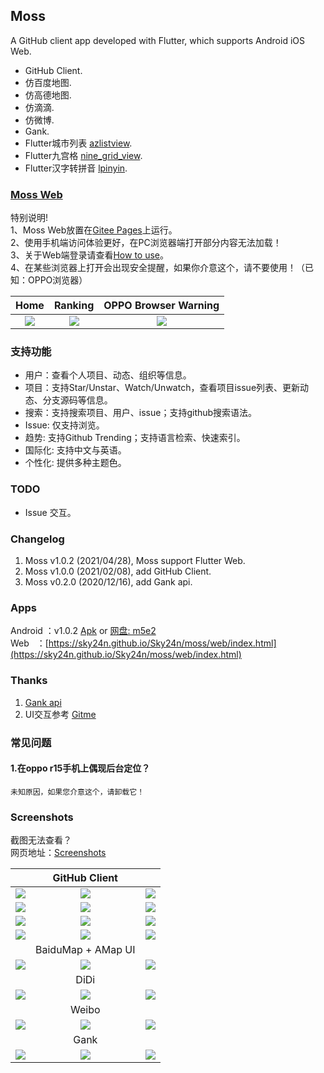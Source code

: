 ## Moss
A GitHub client app developed with Flutter, which supports Android iOS Web.

* GitHub Client.
* 仿百度地图.
* 仿高德地图.
* 仿滴滴.
* 仿微博.
* Gank.
* Flutter城市列表 [azlistview](https://github.com/flutterchina/azlistview).
* Flutter九宫格 [nine_grid_view](https://github.com/flutterchina/nine_grid_view).
* Flutter汉字转拼音 [lpinyin](https://github.com/flutterchina/lpinyin).

### [Moss Web](https://sky24n.github.io/Sky24n/moss/web/index.html)
特别说明!  
1、Moss Web放置在[Gitee Pages](https://gitee.com/help/articles/4136)上运行。  
2、使用手机端访问体验更好，在PC浏览器端打开部分内容无法加载！  
3、关于Web端登录请查看[How to use](https://sky24n.github.io/Moss/html/how_to_use.html)。  
4、在某些浏览器上打开会出现安全提醒，如果你介意这个，请不要使用！（已知：OPPO浏览器）

|Home|Ranking|OPPO Browser Warning|
|:---:|:---:|:---:|
|![](https://z3.ax1x.com/2021/04/26/gp1hm6.jpg)|![](https://z3.ax1x.com/2021/04/26/gp1Tte.jpg)|![](https://z3.ax1x.com/2021/04/28/giiqmQ.jpg)|

### 支持功能
* 用户：查看个人项目、动态、组织等信息。
* 项目：支持Star/Unstar、Watch/Unwatch，查看项目issue列表、更新动态、分支源码等信息。
* 搜索：支持搜索项目、用户、issue；支持github搜索语法。
* Issue: 仅支持浏览。
* 趋势: 支持Github Trending；支持语言检索、快速索引。
* 国际化: 支持中文与英语。
* 个性化: 提供多种主题色。

### TODO
* Issue 交互。

### Changelog
1. Moss v1.0.2 (2021/04/28), Moss support Flutter Web.
2. Moss v1.0.0 (2021/02/08), add GitHub Client.
3. Moss v0.2.0 (2020/12/16), add Gank api.

### Apps
Android ：v1.0.2 [Apk](https://github.com/Sky24n/Moss/releases) or [网盘: m5e2](https://pan.baidu.com/s/1rIQBs6rHvcz9WgkgEmO1NQ)  
Web&nbsp;&nbsp; ：[https://sky24n.github.io/Sky24n/moss/web/index.html](https://sky24n.github.io/Sky24n/moss/web/index.html)

### Thanks
1. [Gank api](https://gank.io/)
2. UI交互参考 [Gitme](https://github.com/flutterchina/gitme)

### 常见问题
#### 1.在oppo r15手机上偶现后台定位？
    未知原因，如果您介意这个，请卸载它！

### Screenshots
截图无法查看？  
网页地址：[Screenshots](https://sky24n.github.io/Moss/html/moss_screenshots.html)

| | GitHub Client| |
|:---:|:---:|:---:|
|![](https://s3.ax1x.com/2021/02/06/ytQBxP.png)|![](https://s3.ax1x.com/2021/02/06/ytQfGn.png)|![](https://s3.ax1x.com/2021/02/06/ytQTqU.png)|
|![](https://s3.ax1x.com/2021/02/06/ytQba4.png)|![](https://s3.ax1x.com/2021/02/06/ytlPde.png)|![](https://s3.ax1x.com/2021/02/06/ytlwo4.png)|
|![](https://s3.ax1x.com/2021/02/06/ytl6Qx.png)|![](https://s3.ax1x.com/2021/02/06/ytlfTe.png)|![](https://s3.ax1x.com/2021/02/06/ytlIfA.png)|
|![](https://s3.ax1x.com/2021/02/06/ytlTSI.png)|![](https://s3.ax1x.com/2021/02/06/ytl7lt.png)|![](https://s3.ax1x.com/2021/02/06/ytlH6P.png)|
| | BaiduMap + AMap UI | |
|![](https://s1.ax1x.com/2020/11/08/BTak38.png)|![](https://s1.ax1x.com/2020/11/08/BTa6DH.png)|![](https://s1.ax1x.com/2020/11/08/BTacbd.png)|
| | DiDi | |
|![](https://s1.ax1x.com/2020/11/08/BTaeBj.png)|![](https://s1.ax1x.com/2020/11/08/BTaRUI.png)|![](https://s1.ax1x.com/2020/11/08/BTajP0.png)|
| | Weibo | |
|![](https://s1.ax1x.com/2020/11/08/BTauEn.png)|![](https://s1.ax1x.com/2020/08/05/ar0fk4.gif)|![](https://s1.ax1x.com/2020/08/05/ar07X6.gif)|
| | Gank | |
|![](https://s3.ax1x.com/2020/12/16/rQbBjS.png)|![](https://s3.ax1x.com/2020/12/16/rQb1XD.png)|![](https://s3.ax1x.com/2020/12/16/rQbF6U.png)|
